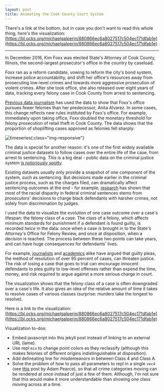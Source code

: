 ```yaml
---
layout: post
title: Animating the Cook County Court System
---
```


There's a link at the bottom, but in case you don't want to read this whole thing, here's the visualization: [https://bl.ocks.org/michaelgalperin/880866ec6a8027517c504ec171dfab1e](https://bl.ocks.org/michaelgalperin/880866ec6a8027517c504ec171dfab1e)

---

In December 2016, Kim Foxx was elected State's Attorney of Cook County, Illinois, the second-largest prosecutor's office in the country by caseload. 

Foxx ran as a reform candidate, vowing to reform the city's bond system, increase police accountability, and shift her office's resources away from prosecuting low-level crimes and towards more aggressive prosecution of violent crimes. After she took office, she also released over eight years of data, tracking every felony case in Cook County from arrest to sentencing.

[Previous data journalism](https://pudding.cool/2019/10/prosecutors/) has used the data to show that Foxx's office pursues fewer felonies than her predecessor, Anita Alvarez. In some cases, this change reflects new rules instituted by Foxx's office. For example, immediately upon taking office, Foxx doubled the monetary threshold for felony prosecution of retail theft in Cook County. The data shows that the proportion of shoplifting cases approved as felonies fell sharply:

![timeseries](https://i.ibb.co/mzSz8xK/shoplifting-ratio.png){:class="img-responsive"}

The data is special for another reason: it's one of the first widely available criminal justice datasets to follow cases over the entire life of the case, from arrest to sentencing. This is a big deal - public data on the criminal justice system [is notoriously spotty](https://www.theatlantic.com/politics/archive/2015/05/what-we-dont-know-about-mass-incarceration/394520/). 

Existing datasets usually only provide a snapshot of one component of the system, such as sentencing. But decisions made earlier in the criminal justice process, such as the charges filed, can dramatically affect sentencing outcomes at the end - for example, [research](https://repository.law.umich.edu/cgi/viewcontent.cgi?article=2413&context=articles) has shown that most of the racial disparity in federal criminal sentences stems from *prosecutors'* decisions to charge black defendants with harsher crimes, not solely from discrimination by judges.

I used the data to visualize the evolution of one case outcome over a case's lifespan: the felony class of a case. The class of a felony, which affects minimum standards for punishment if a defendant is found guilty, is recorded *twice* in the data: once when a case is brought in to the State's Attorney's Office for Felony Review, and once at disposition, when a decision is reached. The process between these two points can take years, and can have huge consequences for defendants' lives. 

For example, [journalists](https://www.theatlantic.com/magazine/archive/2017/09/innocence-is-irrelevant/534171/) and [academics](https://digitalcommons.law.yale.edu/cgi/viewcontent.cgi?article=7446&context=ylj) alike have argued that guilty pleas, the method of resolution of over 95 percent of cases, can threaten justice. The risk of losing a case that goes to trial can encourage innocent defendants to plea guilty to low-level offenses rather than expend the time, money, and risk required to argue against a more serious charge in court.

The visualization shows that the felony class of a case is often downgraded over a case's life. It also gives an idea of the relative amount of time it takes to resolve cases of various classes (surprise: murders take the longest to resolve).

Here is a link to the visualization: [https://bl.ocks.org/michaelgalperin/880866ec6a8027517c504ec171dfab1e](https://bl.ocks.org/michaelgalperin/880866ec6a8027517c504ec171dfab1e)

<div id='graph'></div>

Visualization to-dos:
- Embed javascript into this jekyll post instead of linking to an external URL (lame).
- Use repl `mix` to change point colors as they reclassify (although this makes felonies of different origins indistinguishable at disposition).
- Add delineating line for misdemeanors in between Class 4 and Class A.
- Solve the problem of how to pass all parameters to repl in a single `vec4` (see [this](https://bl.ocks.org/1wheel/9b3bcc4ce8266913c0a0ddd4120a41de) post by Adam Pearce), so that all crime categories moving can be rendered at once instead of just a few of them. Although, I'm not sure that this would make it more understandable than showing one class moving across at a time.

